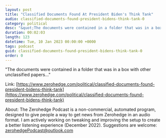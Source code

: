 ```yaml
---
layout: post
title: "Classified Documents Found At President Biden's Think Tank"
audio: classified-documents-found-president-bidens-think-tank-0
category: political
desc: "&quot;The documents were contained in a folder that was in a box with other unclassified papers...&quot;"
duration: 00:02:03
length: 123
datetime: Tue, 10 Jan 2023 00:00:00 +0000
tags: podcast
guid: classified-documents-found-president-bidens-think-tank-0
order: 0
---
```

&quot;The documents were contained in a folder that was in a box with other unclassified papers...&quot;

Link: [https://www.zerohedge.com/political/classified-documents-found-president-bidens-think-tank](https://www.zerohedge.com/political/classified-documents-found-president-bidens-think-tank)

About: The Zerohedge Podcast is a non-commercial, automated program, designed to give people a way to get news from Zerohedge in an audio format.  I am actively working on tweaking and improving the setup to create a better listening experience (December 2022).  Suggestions are welcome: [zerohedgePodcast@outlook.com](mailto:zerohedgePodcast@outlook.com)